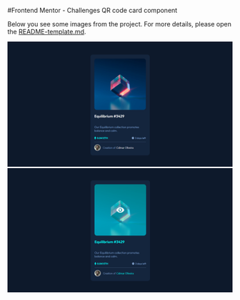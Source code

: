 #Frontend Mentor - Challenges QR code card component

Below you see some images from the project. For more details, please open the [README-template.md](https://github.com/ciiDmo/nft-card-component/blob/master/README-template.md).

![NFT Card](src/img/preview.PNG?raw=true "NFT Card")
![NFT Card Interact](src/img/previewHover.PNG?raw=true "NFT Card Interact")